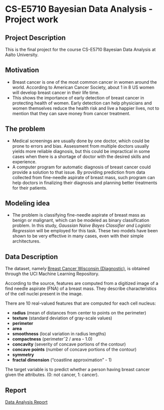 # CS-E5710 Bayesian Data Analysis - Project work
## Project Description
This is the final project for the course CS-E5710 Bayesian Data Analysis at Aalto University.
## Motivation
- Breast cancer is one of the most common cancer in women around the world. According to American Cancer
Society, about 1 in 8 US women will develop breast cancer in their life time. 
- This shows the importance of early detection of breast cancer in protecting health of women.
Early detection can help physicians and women themselves reduce the health risk and live a happier lives,
not to mention that they can save money from cancer treatment.
## The problem
- Medical screenings are usually done by one doctor, which could be prone to errors and bias. Assessment
from multiple doctors usually yields more reliable diagnosis, but this could be impractical in some cases when
there is a shortage of doctor with the desired skills and experience.
- A computer program for automatic diagnosis of breast cancer could provide a solution to that issue. By
providing prediction from data collected from fine-needle aspirate of breast mass, such program can help
doctors in finalizing their diagnosis and planning better treatments for their patients.
## Modeling idea
- The problem is classifying fine-needle aspirate of breast mass as benign or malignant, which can be modeled
as binary classification problem. In this study, *Gaussian Naive Bayes Classifier and Logistic Regression* will
be employed for this task. These two models have been shown to be very effective in many cases, even with
their simple architectures.
## Data Description 
The dataset, namely [Breast Cancer Wisconsin (Diagnostic)](https://archive.ics.uci.edu/ml/datasets/Breast+Cancer+Wisconsin+(Diagnostic)), is obtained through the UCI Machine Learning Repository. 

According to the source, features are computed from a digitized image of a find needle aspirate (FNA) of a breast mass. They describe characteristics of the cell nuclei present in the image.

There are 10 real-valued features that are computed for each cell nucleus:
- **radius** (mean of distances from center to points on the perimeter)
- **texture** (standard deviation of gray-scale values)
- **perimeter**
- **area**
- **smoothness** (local variation in radius lengths)
- **compactness** (perimeterˆ2 / area - 1.0)
- **concavity** (severity of concave portions of the contour)
- **concave points** (number of concave portions of the contour)
- **symmetry**
- **fractal dimension** (“coastline approximation” - 1)

The target variable is to predict whether a person having breast cancer given the attributes. (0: not cancer,
1: cancer).

## Report
[Data Analysis Report](https://github.com/imkhoa99/CS-E5710-Bayesian-Data-Analysis-Project-work/blob/main/project_khoa.pdf)
